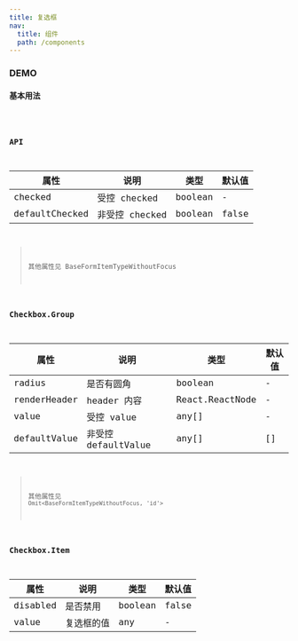 ```yaml
---
title: 复选框
nav:
  title: 组件
  path: /components
---
```


### DEMO

#### 基本用法
<code src="./demo/basic.tsx" />


### API

| 属性 | 说明 | 类型 | 默认值 |
| --- | --- | --- | --- |
| checked | 受控 checked | boolean | - |
| defaultChecked | 非受控 checked | boolean | false |

> 其他属性见 BaseFormItemTypeWithoutFocus

### Checkbox.Group
| 属性 | 说明 | 类型 | 默认值 |
| --- | --- | --- | --- |
| radius | 是否有圆角 | boolean | - |
| renderHeader | header 内容 | React.ReactNode | - |
| value | 受控 value | any[] | - |
| defaultValue | 非受控 defaultValue | any[] | [] |

> 其他属性见 `Omit<BaseFormItemTypeWithoutFocus, 'id'>`

### Checkbox.Item
| 属性 | 说明 | 类型 | 默认值 |
| --- | --- | --- | --- |
| disabled | 是否禁用 | boolean | false |
| value | 复选框的值 | any | - |
